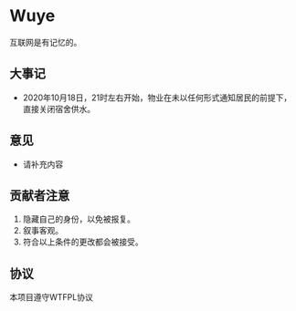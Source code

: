 # Wuye

互联网是有记忆的。

## 大事记

- 2020年10月18日，21时左右开始，物业在未以任何形式通知居民的前提下，直接关闭宿舍供水。

## 意见

- 请补充内容

## 贡献者注意

1. 隐藏自己的身份，以免被报复。
2. 叙事客观。
3. 符合以上条件的更改都会被接受。

## 协议

本项目遵守WTFPL协议
